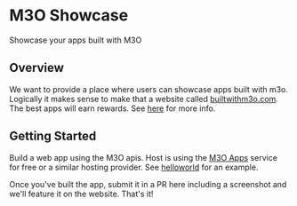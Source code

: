 # M3O Showcase

Showcase your apps built with M3O

## Overview

We want to provide a place where users can showcase apps built with m3o. Logically it makes sense to 
make that a website called [builtwithm3o.com](https://builtwithm3o.com). The best apps will earn 
rewards. See [here](https://github.com/m3o/m3o/discussions/113) for more info.

## Getting Started

Build a web app using the M3O apis. Host is using the [M3O Apps](https://m3o.com/app) service for 
free or a similar hosting provider. See [helloworld](https://github.com/m3o/helloworld) for an 
example. 

Once you've built the app, submit it in a PR here including a screenshot and we'll feature 
it on the website. That's it!

